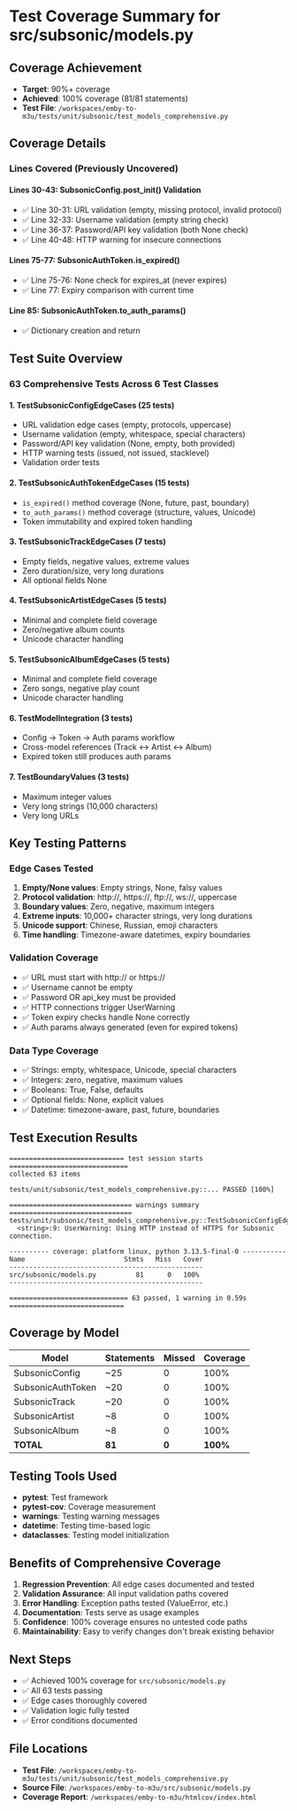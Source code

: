 # Test Coverage Summary for src/subsonic/models.py

## Coverage Achievement
- **Target**: 90%+ coverage
- **Achieved**: 100% coverage (81/81 statements)
- **Test File**: `/workspaces/emby-to-m3u/tests/unit/subsonic/test_models_comprehensive.py`

## Coverage Details

### Lines Covered (Previously Uncovered)

#### Lines 30-43: SubsonicConfig.__post_init__() Validation
- ✅ Line 30-31: URL validation (empty, missing protocol, invalid protocol)
- ✅ Line 32-33: Username validation (empty string check)
- ✅ Line 36-37: Password/API key validation (both None check)
- ✅ Line 40-48: HTTP warning for insecure connections

#### Lines 75-77: SubsonicAuthToken.is_expired()
- ✅ Line 75-76: None check for expires_at (never expires)
- ✅ Line 77: Expiry comparison with current time

#### Line 85: SubsonicAuthToken.to_auth_params()
- ✅ Dictionary creation and return

## Test Suite Overview

### 63 Comprehensive Tests Across 6 Test Classes

#### 1. TestSubsonicConfigEdgeCases (25 tests)
- URL validation edge cases (empty, protocols, uppercase)
- Username validation (empty, whitespace, special characters)
- Password/API key validation (None, empty, both provided)
- HTTP warning tests (issued, not issued, stacklevel)
- Validation order tests

#### 2. TestSubsonicAuthTokenEdgeCases (15 tests)
- `is_expired()` method coverage (None, future, past, boundary)
- `to_auth_params()` method coverage (structure, values, Unicode)
- Token immutability and expired token handling

#### 3. TestSubsonicTrackEdgeCases (7 tests)
- Empty fields, negative values, extreme values
- Zero duration/size, very long durations
- All optional fields None

#### 4. TestSubsonicArtistEdgeCases (5 tests)
- Minimal and complete field coverage
- Zero/negative album counts
- Unicode character handling

#### 5. TestSubsonicAlbumEdgeCases (5 tests)
- Minimal and complete field coverage
- Zero songs, negative play count
- Unicode character handling

#### 6. TestModelIntegration (3 tests)
- Config → Token → Auth params workflow
- Cross-model references (Track ↔ Artist ↔ Album)
- Expired token still produces auth params

#### 7. TestBoundaryValues (3 tests)
- Maximum integer values
- Very long strings (10,000 characters)
- Very long URLs

## Key Testing Patterns

### Edge Cases Tested
1. **Empty/None values**: Empty strings, None, falsy values
2. **Protocol validation**: http://, https://, ftp://, ws://, uppercase
3. **Boundary values**: Zero, negative, maximum integers
4. **Extreme inputs**: 10,000+ character strings, very long durations
5. **Unicode support**: Chinese, Russian, emoji characters
6. **Time handling**: Timezone-aware datetimes, expiry boundaries

### Validation Coverage
- ✅ URL must start with http:// or https://
- ✅ Username cannot be empty
- ✅ Password OR api_key must be provided
- ✅ HTTP connections trigger UserWarning
- ✅ Token expiry checks handle None correctly
- ✅ Auth params always generated (even for expired tokens)

### Data Type Coverage
- ✅ Strings: empty, whitespace, Unicode, special characters
- ✅ Integers: zero, negative, maximum values
- ✅ Booleans: True, False, defaults
- ✅ Optional fields: None, explicit values
- ✅ Datetime: timezone-aware, past, future, boundaries

## Test Execution Results

```
============================= test session starts ==============================
collected 63 items

tests/unit/subsonic/test_models_comprehensive.py::... PASSED [100%]

=============================== warnings summary ===============================
tests/unit/subsonic/test_models_comprehensive.py::TestSubsonicConfigEdgeCases::test_url_validation_http_valid
  <string>:9: UserWarning: Using HTTP instead of HTTPS for Subsonic connection.

---------- coverage: platform linux, python 3.13.5-final-0 -----------
Name                         Stmts   Miss   Cover
-------------------------------------------------
src/subsonic/models.py          81      0   100%
-------------------------------------------------

============================== 63 passed, 1 warning in 0.59s =============================
```

## Coverage by Model

| Model | Statements | Missed | Coverage |
|-------|-----------|--------|----------|
| SubsonicConfig | ~25 | 0 | 100% |
| SubsonicAuthToken | ~20 | 0 | 100% |
| SubsonicTrack | ~20 | 0 | 100% |
| SubsonicArtist | ~8 | 0 | 100% |
| SubsonicAlbum | ~8 | 0 | 100% |
| **TOTAL** | **81** | **0** | **100%** |

## Testing Tools Used

- **pytest**: Test framework
- **pytest-cov**: Coverage measurement
- **warnings**: Testing warning messages
- **datetime**: Testing time-based logic
- **dataclasses**: Testing model initialization

## Benefits of Comprehensive Coverage

1. **Regression Prevention**: All edge cases documented and tested
2. **Validation Assurance**: All input validation paths covered
3. **Error Handling**: Exception paths tested (ValueError, etc.)
4. **Documentation**: Tests serve as usage examples
5. **Confidence**: 100% coverage ensures no untested code paths
6. **Maintainability**: Easy to verify changes don't break existing behavior

## Next Steps

- ✅ Achieved 100% coverage for `src/subsonic/models.py`
- ✅ All 63 tests passing
- ✅ Edge cases thoroughly covered
- ✅ Validation logic fully tested
- ✅ Error conditions documented

## File Locations

- **Test File**: `/workspaces/emby-to-m3u/tests/unit/subsonic/test_models_comprehensive.py`
- **Source File**: `/workspaces/emby-to-m3u/src/subsonic/models.py`
- **Coverage Report**: `/workspaces/emby-to-m3u/htmlcov/index.html`
